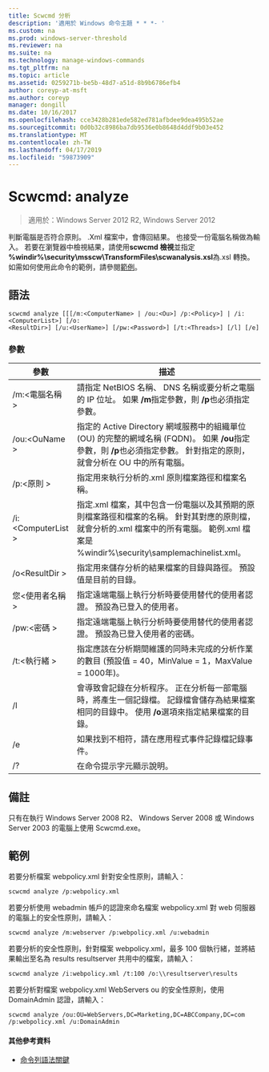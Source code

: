 ```yaml
---
title: Scwcmd 分析
description: '適用於 Windows 命令主題 * * *- '
ms.custom: na
ms.prod: windows-server-threshold
ms.reviewer: na
ms.suite: na
ms.technology: manage-windows-commands
ms.tgt_pltfrm: na
ms.topic: article
ms.assetid: 0259271b-be5b-48d7-a51d-8b9b6786efb4
author: coreyp-at-msft
ms.author: coreyp
manager: dongill
ms.date: 10/16/2017
ms.openlocfilehash: cce3428b281ede582ed781afbdee9dea495b52ae
ms.sourcegitcommit: 0d0b32c8986ba7db9536e0b8648d4ddf9b03e452
ms.translationtype: MT
ms.contentlocale: zh-TW
ms.lasthandoff: 04/17/2019
ms.locfileid: "59873909"
---
```

# <a name="scwcmd-analyze"></a>Scwcmd: analyze

> 適用於：Windows Server 2012 R2, Windows Server 2012

判斷電腦是否符合原則。 .Xml 檔案中，會傳回結果。 也接受一份電腦名稱做為輸入。 若要在瀏覽器中檢視結果，請使用**scwcmd 檢視**並指定 **%windir%\security\msscw\TransformFiles\scwanalysis.xsl**為.xsl 轉換。 如需如何使用此命令的範例，請參閱[範例](#BKMK_Examples)。

## <a name="syntax"></a>語法

```
scwcmd analyze [[[/m:<ComputerName> | /ou:<Ou>] /p:<Policy>] | /i:<ComputerList>] [/o:
<ResultDir>] [/u:<UserName>] [/pw:<Password>] [/t:<Threads>] [/l] [/e]
```

### <a name="parameters"></a>參數

|參數|描述|
|---------|-----------|
|/m:\<電腦名稱 >|請指定 NetBIOS 名稱、 DNS 名稱或要分析之電腦的 IP 位址。 如果 **/m**指定參數，則 **/p**也必須指定參數。|
|/ou:\<OuName >|指定的 Active Directory 網域服務中的組織單位 (OU) 的完整的網域名稱 (FQDN)。 如果 **/ou**指定參數，則 **/p**也必須指定參數。 針對指定的原則，就會分析在 OU 中的所有電腦。|
|/p:\<原則 >|指定用來執行分析的.xml 原則檔案路徑和檔案名稱。|
|/i:\<ComputerList >|指定.xml 檔案，其中包含一份電腦以及其預期的原則檔案路徑和檔案的名稱。 針對其對應的原則檔，就會分析的.xml 檔案中的所有電腦。 範例.xml 檔案是 %windir%\security\samplemachinelist.xml。|
|/o\<ResultDir >|指定用來儲存分析的結果檔案的目錄與路徑。 預設值是目前的目錄。|
|您\<使用者名稱 >|指定遠端電腦上執行分析時要使用替代的使用者認證。 預設為已登入的使用者。|
|/pw:\<密碼 >|指定遠端電腦上執行分析時要使用替代的使用者認證。 預設為已登入使用者的密碼。|
|/t:\<執行緒 >|指定應該在分析期間維護的同時未完成的分析作業的數目 (預設值 = 40，MinValue = 1，MaxValue = 1000年)。|
|/l|會導致會記錄在分析程序。 正在分析每一部電腦時，將產生一個記錄檔。 記錄檔會儲存為結果檔案相同的目錄中。 使用 **/o**選項來指定結果檔案的目錄。|
|/e|如果找到不相符，請在應用程式事件記錄檔記錄事件。|
|/?|在命令提示字元顯示說明。|

## <a name="remarks"></a>備註

只有在執行 Windows Server 2008 R2、 Windows Server 2008 或 Windows Server 2003 的電腦上使用 Scwcmd.exe。

## <a name="BKMK_Examples"></a>範例

若要分析檔案 webpolicy.xml 針對安全性原則，請輸入：
```
scwcmd analyze /p:webpolicy.xml

```
若要分析使用 webadmin 帳戶的認證來命名檔案 webpolicy.xml 對 web 伺服器的電腦上的安全性原則，請輸入：
```
scwcmd analyze /m:webserver /p:webpolicy.xml /u:webadmin

```
若要分析的安全性原則，針對檔案 webpolicy.xml，最多 100 個執行緒，並將結果輸出至名為 results resultserver 共用中的檔案，請輸入：
```
scwcmd analyze /i:webpolicy.xml /t:100 /o:\\resultserver\results

```
若要分析對檔案 webpolicy.xml WebServers ou 的安全性原則，使用 DomainAdmin 認證，請輸入：
```
scwcmd analyze /ou:OU=WebServers,DC=Marketing,DC=ABCCompany,DC=com /p:webpolicy.xml /u:DomainAdmin
```

#### <a name="additional-references"></a>其他參考資料

-   [命令列語法關鍵](command-line-syntax-key.md)